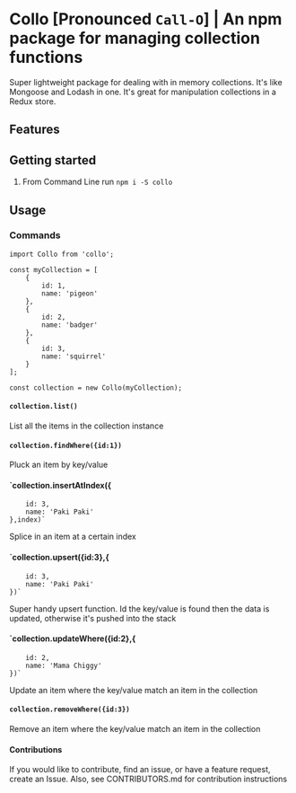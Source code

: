 # Collo [Pronounced `Call-O`] | An npm package for managing collection functions 
Super lightweight package for dealing with in memory collections. It's like Mongoose and Lodash in one.
It's great for manipulation collections in a Redux store.

## Features


## Getting started
1. From Command Line run `npm i -S collo`

## Usage
### Commands

```
import Collo from 'collo';

const myCollection = [
    {
        id: 1,
        name: 'pigeon'
    },
    {
        id: 2,
        name: 'badger'
    },
    {
        id: 3,
        name: 'squirrel'
    }
];

const collection = new Collo(myCollection);

```

#### `collection.list()`
List all the items in the collection instance


#### `collection.findWhere({id:1})`
Pluck an item by key/value


#### `collection.insertAtIndex({
        id: 3,
        name: 'Paki Paki'
    },index)`
Splice in an item at a certain index


#### `collection.upsert({id:3},{
        id: 3,
        name: 'Paki Paki'
    })`
Super handy upsert function. Id the key/value is found then the data is updated, otherwise it's pushed into the stack


#### `collection.updateWhere({id:2},{
        id: 2,
        name: 'Mama Chiggy'
    })`
Update an item where the key/value match an item in the collection

#### `collection.removeWhere({id:3})`
Remove an item where the key/value match an item in the collection


#### Contributions
If you would like to contribute, find an issue, or have a feature request, create an Issue.
Also, see CONTRIBUTORS.md for contribution instructions